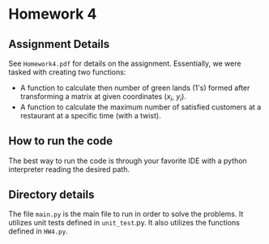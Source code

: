 # Homework 4

## Assignment Details

See `Homework4.pdf` for details on the assignment. Essentially, we were tasked with creating two functions:
- A function to calculate then number of green lands (1's) formed after transforming a matrix at given coordinates
  ($x_i$, $y_i$). 
- A function to calculate the maximum number of satisfied customers at a restaurant at a specific time (with a twist).

## How to run the code
The best way to run the code is through your favorite IDE with a python interpreter reading the desired path.

## Directory details
The file `main.py` is the main file to run in order to solve the problems. It utilizes unit tests defined in `unit_test`.py.
It also utilizes the functions defined in `HW4.py`.